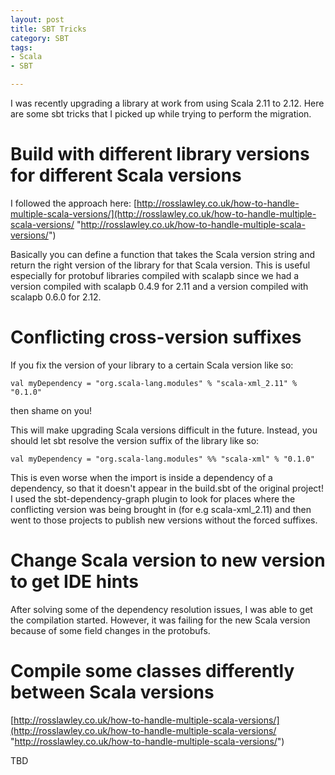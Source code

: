```yaml
---
layout: post
title: SBT Tricks
category: SBT
tags:
- Scala
- SBT

---
```

I was recently upgrading a library at work from using Scala 2.11 to 2.12. Here are some sbt tricks that I picked up while trying to perform the migration.

<!--excerpt-->

# Build with different library versions for different Scala versions

I followed the approach here: [http://rosslawley.co.uk/how-to-handle-multiple-scala-versions/](http://rosslawley.co.uk/how-to-handle-multiple-scala-versions/ "http://rosslawley.co.uk/how-to-handle-multiple-scala-versions/")

Basically you can define a function that takes the Scala version string and return the right version of the library for that Scala version. This is useful especially for protobuf libraries compiled with scalapb since we had a version compiled with scalapb 0.4.9 for 2.11 and a version compiled with scalapb 0.6.0 for 2.12.

# Conflicting cross-version suffixes

If you fix the version of your library to a certain Scala version like so:

    val myDependency = "org.scala-lang.modules" % "scala-xml_2.11" % "0.1.0"

then shame on you!

This will make upgrading Scala versions difficult in the future. Instead, you should let sbt resolve the version suffix of the library like so:

    val myDependency = "org.scala-lang.modules" %% "scala-xml" % "0.1.0"

This is even worse when the import is inside a dependency of a dependency, so that it doesn't appear in the build.sbt of the original project! I used the sbt-dependency-graph plugin to look for places where the conflicting version was being brought in (for e.g scala-xml_2.11) and then went to those projects to publish new versions without the forced suffixes.

# Change Scala version to new version to get IDE hints

After solving some of the dependency resolution issues, I was able to get the compilation started. However, it was failing for the new Scala version because of some field changes in the protobufs. 

# Compile some classes differently between Scala versions 

[http://rosslawley.co.uk/how-to-handle-multiple-scala-versions/](http://rosslawley.co.uk/how-to-handle-multiple-scala-versions/ "http://rosslawley.co.uk/how-to-handle-multiple-scala-versions/")

TBD
